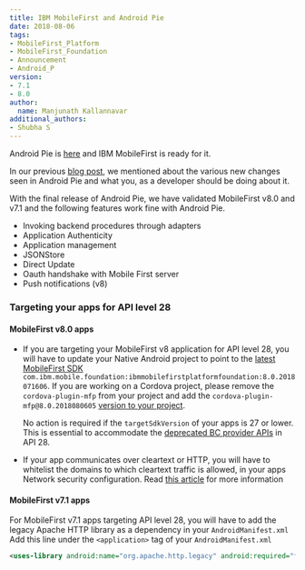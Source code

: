 ```yaml
---
title: IBM MobileFirst and Android Pie
date: 2018-08-06
tags:
- MobileFirst_Platform
- MobileFirst_Foundation
- Announcement
- Android_P
version:
- 7.1
- 8.0
author:
  name: Manjunath Kallannavar
additional_authors:
- Shubha S
---
```



Android Pie is [here](https://blog.google/products/android/introducing-android-9-pie/) and IBM MobileFirst is ready for it. 

In our previous [blog post](https://mobilefirstplatform.ibmcloud.com/blog/2018/07/05/mobilefirst-android-P/), we mentioned about the various new changes seen in Android Pie and what you, as a developer should be doing about it. 

With the final release of Android Pie, we have validated MobileFirst v8.0 and v7.1 and the following features work fine with Android Pie. 

* Invoking backend procedures through adapters
* Application Authenticity
* Application management
* JSONStore
* Direct Update
* Oauth handshake with Mobile First server 
* Push notifications (v8) 


### Targeting your apps for API level 28  

#### MobileFirst v8.0 apps 

* If you are targeting your MobileFirst v8 application for API level 28, you will have to update your Native Android project to point to the [latest MobileFirst SDK](http://search.maven.org/#artifactdetails%7Ccom.ibm.mobile.foundation%7Cibmmobilefirstplatformfoundation%7C8.0.2018071606%7Caar) `com.ibm.mobile.foundation:ibmmobilefirstplatformfoundation:8.0.2018071606`. If you are working on a Cordova project, please remove the `cordova-plugin-mfp` from your project and add the `cordova-plugin-mfp@8.0.2018080605` [version to your project](https://www.npmjs.com/package/cordova-plugin-mfp).
	
	No action is required if the `targetSdkVersion` of your apps is 27 or lower. This is essential to accommodate the [deprecated BC provider APIs](https://android-developers.googleblog.com/2018/03/cryptography-changes-in-android-p.html) in API 28. 


* If your app communicates over cleartext or HTTP, you will have to whitelist the domains to which cleartext traffic is allowed, in your apps Network security configuration. Read [this article](https://android-developers.googleblog.com/2016/04/protecting-against-unintentional.html) for more information

#### MobileFirst v7.1 apps 

For MobileFirst v7.1 apps targeting API level 28, you will have to add the legacy Apache HTTP library as a dependency in your `AndroidManifest.xml` 
Add this line under the `<application>` tag of your `AndroidManifest.xml` 
```xml
<uses-library android:name="org.apache.http.legacy" android:required="false"/>
```
